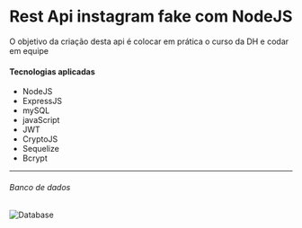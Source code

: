 # Rest Api instagram fake com NodeJS

O objetivo da criação desta api é colocar em prática o curso da DH e codar em equipe

#### Tecnologias aplicadas

- NodeJS
- ExpressJS
- mySQL
- javaScript
- JWT
- CryptoJS
- Sequelize
- Bcrypt

------------

###### Banco de dados

![Database](http://alessandrodev.com/imagens/database_instagram.jpg "Database")


